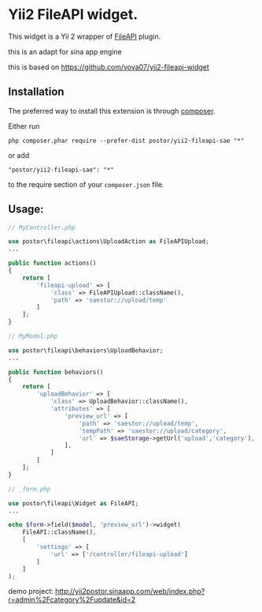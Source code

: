Yii2 FileAPI widget.
==================
This widget is a Yii 2 wrapper of [FileAPI](https://github.com/RubaXa/jquery.fileapi) plugin.

this is an adapt for sina app engine

this is based on https://github.com/vova07/yii2-fileapi-widget

Installation
------------

The preferred way to install this extension is through [composer](http://getcomposer.org/download/).

Either run

```
php composer.phar require --prefer-dist postor/yii2-fileapi-sae "*"
```

or add

```
"postor/yii2-fileapi-sae": "*"
```

to the require section of your `composer.json` file.

Usage:
------

```php
// MyController.php

use postor\fileapi\actions\UploadAction as FileAPIUpload;
...

public function actions()
{
    return [
        'fileapi-upload' => [
            'class' => FileAPIUpload::className(),
            'path' => 'saestor://upload/temp'
        ]
    ];
}
```

```php
// MyModel.php

use postor\fileapi\behaviors\UploadBehavior;
...

public function behaviors()
{
    return [
        'uploadBehavior' => [
            'class' => UploadBehavior::className(),
            'attributes' => [
                'preview_url' => [
                    'path' => 'saestor://upload/temp',
                    'tempPath' => 'saestor://upload/category',
                    'url' => $saeStorage->getUrl('upload','category'),
                ],
            ]
        ]
    ];
}
```

```php
// _form.php

use postor\fileapi\Widget as FileAPI;
...

echo $form->field($model, 'preview_url')->widget(
    FileAPI::className(),
    [
        'settings' => [
            'url' => ['/controller/fileapi-upload']
        ]
    ]
);
```

demo project: http://yii2postor.sinaapp.com/web/index.php?r=admin%2Fcategory%2Fupdate&id=2
